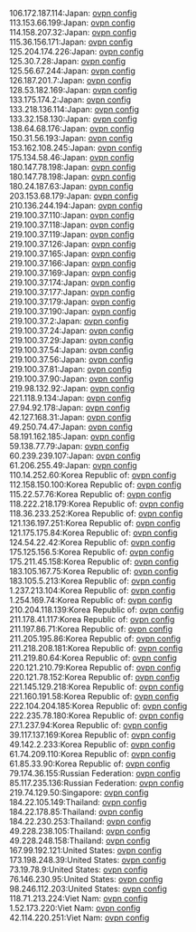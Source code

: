 106.172.187.114:Japan: [ovpn config](vpn/106_172_187_114.ovpn)  
113.153.66.199:Japan: [ovpn config](vpn/113_153_66_199.ovpn)  
114.158.207.32:Japan: [ovpn config](vpn/114_158_207_32.ovpn)  
115.36.156.171:Japan: [ovpn config](vpn/115_36_156_171.ovpn)  
125.204.174.226:Japan: [ovpn config](vpn/125_204_174_226.ovpn)  
125.30.7.28:Japan: [ovpn config](vpn/125_30_7_28.ovpn)  
125.56.67.244:Japan: [ovpn config](vpn/125_56_67_244.ovpn)  
126.187.201.7:Japan: [ovpn config](vpn/126_187_201_7.ovpn)  
128.53.182.169:Japan: [ovpn config](vpn/128_53_182_169.ovpn)  
133.175.174.2:Japan: [ovpn config](vpn/133_175_174_2.ovpn)  
133.218.136.114:Japan: [ovpn config](vpn/133_218_136_114.ovpn)  
133.32.158.130:Japan: [ovpn config](vpn/133_32_158_130.ovpn)  
138.64.68.176:Japan: [ovpn config](vpn/138_64_68_176.ovpn)  
150.31.56.193:Japan: [ovpn config](vpn/150_31_56_193.ovpn)  
153.162.108.245:Japan: [ovpn config](vpn/153_162_108_245.ovpn)  
175.134.58.46:Japan: [ovpn config](vpn/175_134_58_46.ovpn)  
180.147.78.198:Japan: [ovpn config](vpn/180_147_78_198.ovpn)  
180.147.78.198:Japan: [ovpn config](vpn/180_147_78_198.ovpn)  
180.24.187.63:Japan: [ovpn config](vpn/180_24_187_63.ovpn)  
203.153.68.179:Japan: [ovpn config](vpn/203_153_68_179.ovpn)  
210.136.244.194:Japan: [ovpn config](vpn/210_136_244_194.ovpn)  
219.100.37.110:Japan: [ovpn config](vpn/219_100_37_110.ovpn)  
219.100.37.118:Japan: [ovpn config](vpn/219_100_37_118.ovpn)  
219.100.37.119:Japan: [ovpn config](vpn/219_100_37_119.ovpn)  
219.100.37.126:Japan: [ovpn config](vpn/219_100_37_126.ovpn)  
219.100.37.165:Japan: [ovpn config](vpn/219_100_37_165.ovpn)  
219.100.37.166:Japan: [ovpn config](vpn/219_100_37_166.ovpn)  
219.100.37.169:Japan: [ovpn config](vpn/219_100_37_169.ovpn)  
219.100.37.174:Japan: [ovpn config](vpn/219_100_37_174.ovpn)  
219.100.37.177:Japan: [ovpn config](vpn/219_100_37_177.ovpn)  
219.100.37.179:Japan: [ovpn config](vpn/219_100_37_179.ovpn)  
219.100.37.190:Japan: [ovpn config](vpn/219_100_37_190.ovpn)  
219.100.37.2:Japan: [ovpn config](vpn/219_100_37_2.ovpn)  
219.100.37.24:Japan: [ovpn config](vpn/219_100_37_24.ovpn)  
219.100.37.29:Japan: [ovpn config](vpn/219_100_37_29.ovpn)  
219.100.37.54:Japan: [ovpn config](vpn/219_100_37_54.ovpn)  
219.100.37.56:Japan: [ovpn config](vpn/219_100_37_56.ovpn)  
219.100.37.81:Japan: [ovpn config](vpn/219_100_37_81.ovpn)  
219.100.37.90:Japan: [ovpn config](vpn/219_100_37_90.ovpn)  
219.98.132.92:Japan: [ovpn config](vpn/219_98_132_92.ovpn)  
221.118.9.134:Japan: [ovpn config](vpn/221_118_9_134.ovpn)  
27.94.92.178:Japan: [ovpn config](vpn/27_94_92_178.ovpn)  
42.127.168.31:Japan: [ovpn config](vpn/42_127_168_31.ovpn)  
49.250.74.47:Japan: [ovpn config](vpn/49_250_74_47.ovpn)  
58.191.162.185:Japan: [ovpn config](vpn/58_191_162_185.ovpn)  
59.138.77.79:Japan: [ovpn config](vpn/59_138_77_79.ovpn)  
60.239.239.107:Japan: [ovpn config](vpn/60_239_239_107.ovpn)  
61.206.255.49:Japan: [ovpn config](vpn/61_206_255_49.ovpn)  
110.14.252.60:Korea Republic of: [ovpn config](vpn/110_14_252_60.ovpn)  
112.158.150.100:Korea Republic of: [ovpn config](vpn/112_158_150_100.ovpn)  
115.22.57.76:Korea Republic of: [ovpn config](vpn/115_22_57_76.ovpn)  
118.222.218.179:Korea Republic of: [ovpn config](vpn/118_222_218_179.ovpn)  
118.36.233.252:Korea Republic of: [ovpn config](vpn/118_36_233_252.ovpn)  
121.136.197.251:Korea Republic of: [ovpn config](vpn/121_136_197_251.ovpn)  
121.175.175.84:Korea Republic of: [ovpn config](vpn/121_175_175_84.ovpn)  
124.54.22.42:Korea Republic of: [ovpn config](vpn/124_54_22_42.ovpn)  
175.125.156.5:Korea Republic of: [ovpn config](vpn/175_125_156_5.ovpn)  
175.211.45.158:Korea Republic of: [ovpn config](vpn/175_211_45_158.ovpn)  
183.105.167.75:Korea Republic of: [ovpn config](vpn/183_105_167_75.ovpn)  
183.105.5.213:Korea Republic of: [ovpn config](vpn/183_105_5_213.ovpn)  
1.237.213.104:Korea Republic of: [ovpn config](vpn/1_237_213_104.ovpn)  
1.254.169.74:Korea Republic of: [ovpn config](vpn/1_254_169_74.ovpn)  
210.204.118.139:Korea Republic of: [ovpn config](vpn/210_204_118_139.ovpn)  
211.178.41.117:Korea Republic of: [ovpn config](vpn/211_178_41_117.ovpn)  
211.197.86.71:Korea Republic of: [ovpn config](vpn/211_197_86_71.ovpn)  
211.205.195.86:Korea Republic of: [ovpn config](vpn/211_205_195_86.ovpn)  
211.218.208.181:Korea Republic of: [ovpn config](vpn/211_218_208_181.ovpn)  
211.219.80.64:Korea Republic of: [ovpn config](vpn/211_219_80_64.ovpn)  
220.121.210.79:Korea Republic of: [ovpn config](vpn/220_121_210_79.ovpn)  
220.121.78.152:Korea Republic of: [ovpn config](vpn/220_121_78_152.ovpn)  
221.145.129.218:Korea Republic of: [ovpn config](vpn/221_145_129_218.ovpn)  
221.160.191.58:Korea Republic of: [ovpn config](vpn/221_160_191_58.ovpn)  
222.104.204.185:Korea Republic of: [ovpn config](vpn/222_104_204_185.ovpn)  
222.235.78.180:Korea Republic of: [ovpn config](vpn/222_235_78_180.ovpn)  
27.1.237.94:Korea Republic of: [ovpn config](vpn/27_1_237_94.ovpn)  
39.117.137.169:Korea Republic of: [ovpn config](vpn/39_117_137_169.ovpn)  
49.142.2.233:Korea Republic of: [ovpn config](vpn/49_142_2_233.ovpn)  
61.74.209.110:Korea Republic of: [ovpn config](vpn/61_74_209_110.ovpn)  
61.85.33.90:Korea Republic of: [ovpn config](vpn/61_85_33_90.ovpn)  
79.174.36.155:Russian Federation: [ovpn config](vpn/79_174_36_155.ovpn)  
85.117.235.136:Russian Federation: [ovpn config](vpn/85_117_235_136.ovpn)  
219.74.129.50:Singapore: [ovpn config](vpn/219_74_129_50.ovpn)  
184.22.105.149:Thailand: [ovpn config](vpn/184_22_105_149.ovpn)  
184.22.178.85:Thailand: [ovpn config](vpn/184_22_178_85.ovpn)  
184.22.230.253:Thailand: [ovpn config](vpn/184_22_230_253.ovpn)  
49.228.238.105:Thailand: [ovpn config](vpn/49_228_238_105.ovpn)  
49.228.248.158:Thailand: [ovpn config](vpn/49_228_248_158.ovpn)  
167.99.192.121:United States: [ovpn config](vpn/167_99_192_121.ovpn)  
173.198.248.39:United States: [ovpn config](vpn/173_198_248_39.ovpn)  
73.19.78.9:United States: [ovpn config](vpn/73_19_78_9.ovpn)  
76.146.230.95:United States: [ovpn config](vpn/76_146_230_95.ovpn)  
98.246.112.203:United States: [ovpn config](vpn/98_246_112_203.ovpn)  
118.71.213.224:Viet Nam: [ovpn config](vpn/118_71_213_224.ovpn)  
1.52.173.220:Viet Nam: [ovpn config](vpn/1_52_173_220.ovpn)  
42.114.220.251:Viet Nam: [ovpn config](vpn/42_114_220_251.ovpn)  
